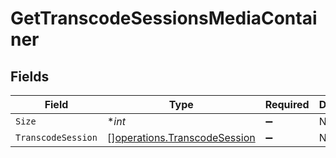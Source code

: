 # GetTranscodeSessionsMediaContainer


## Fields

| Field                                                                                                                                                                                                                                                                                                                                                                                                                                                                                                                                                                             | Type                                                                                                                                                                                                                                                                                                                                                                                                                                                                                                                                                                              | Required                                                                                                                                                                                                                                                                                                                                                                                                                                                                                                                                                                          | Description                                                                                                                                                                                                                                                                                                                                                                                                                                                                                                                                                                       | Example                                                                                                                                                                                                                                                                                                                                                                                                                                                                                                                                                                           |
| --------------------------------------------------------------------------------------------------------------------------------------------------------------------------------------------------------------------------------------------------------------------------------------------------------------------------------------------------------------------------------------------------------------------------------------------------------------------------------------------------------------------------------------------------------------------------------- | --------------------------------------------------------------------------------------------------------------------------------------------------------------------------------------------------------------------------------------------------------------------------------------------------------------------------------------------------------------------------------------------------------------------------------------------------------------------------------------------------------------------------------------------------------------------------------- | --------------------------------------------------------------------------------------------------------------------------------------------------------------------------------------------------------------------------------------------------------------------------------------------------------------------------------------------------------------------------------------------------------------------------------------------------------------------------------------------------------------------------------------------------------------------------------- | --------------------------------------------------------------------------------------------------------------------------------------------------------------------------------------------------------------------------------------------------------------------------------------------------------------------------------------------------------------------------------------------------------------------------------------------------------------------------------------------------------------------------------------------------------------------------------- | --------------------------------------------------------------------------------------------------------------------------------------------------------------------------------------------------------------------------------------------------------------------------------------------------------------------------------------------------------------------------------------------------------------------------------------------------------------------------------------------------------------------------------------------------------------------------------- |
| `Size`                                                                                                                                                                                                                                                                                                                                                                                                                                                                                                                                                                            | **int*                                                                                                                                                                                                                                                                                                                                                                                                                                                                                                                                                                            | :heavy_minus_sign:                                                                                                                                                                                                                                                                                                                                                                                                                                                                                                                                                                | N/A                                                                                                                                                                                                                                                                                                                                                                                                                                                                                                                                                                               | 1                                                                                                                                                                                                                                                                                                                                                                                                                                                                                                                                                                                 |
| `TranscodeSession`                                                                                                                                                                                                                                                                                                                                                                                                                                                                                                                                                                | [][operations.TranscodeSession](../../models/operations/transcodesession.md)                                                                                                                                                                                                                                                                                                                                                                                                                                                                                                      | :heavy_minus_sign:                                                                                                                                                                                                                                                                                                                                                                                                                                                                                                                                                                | N/A                                                                                                                                                                                                                                                                                                                                                                                                                                                                                                                                                                               | [{"audioChannels":1,"audioCodec":"opus","audioDecision":"transcode","complete":false,"container":"mkv","context":"streaming","duration":1445695,"error":false,"key":"vv3i2q2lax92qlzul1hbd4bx","maxOffsetAvailable":29.53,"minOffsetAvailable":3.003000020980835,"progress":1.7999999523162842,"protocol":"http","remaining":53,"size":-22,"sourceAudioCodec":"aac","sourceVideoCodec":"h264","speed":25.100000381469727,"subtitleDecision":"burn","throttled":false,"timeStamp":1705895805.4919229,"transcodeHwRequested":true,"videoCodec":"h264","videoDecision":"transcode"}] |
